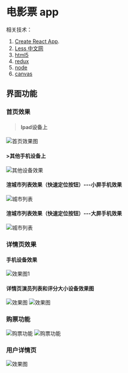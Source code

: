 
# 电影票 app

相关技术：
1. [Create React App](https://github.com/facebookincubator/create-react-app).
2. [Less 中文网](http://lesscss.cn/)
3. [html5](http://www.w3school.com.cn/html5/index.asp)
4. [redux](http://www.redux.org.cn/)
5. [node](http://nodejs.cn/api/)
6. [canvas](http://www.w3school.com.cn/html5/html5_canvas.asp)
## 界面功能
### 首页效果
>#### Ipad设备上
![首页效果图](https://github.com/widewaystudio/Cinema--ticket/blob/master/R-img/shouyeipad.jpg)
#### >其他手机设备上
![其他设备效果](https://github.com/widewaystudio/Cinema--ticket/blob/master/R-img/shouye.jpg)
#### 渲城市列表效果（快速定位按钮）---小屏手机效果
![城市列表](https://github.com/widewaystudio/Cinema--ticket/blob/master/R-img/shouye-iphone5.jpg)
#### 渲城市列表效果（快速定位按钮）---大屏手机效果
![城市列表](https://github.com/widewaystudio/Cinema--ticket/blob/master/R-img/shouye-iphone6plus.jpg)
### 详情页效果
#### 手机设备效果
![效果图1](https://github.com/widewaystudio/Cinema--ticket/blob/master/R-img/xiangqingye-iphone5.jpg)
#### 详情页演员列表和评分大小设备效果图
![效果图](https://github.com/widewaystudio/Cinema--ticket/blob/master/R-img/pingfen-iphone.jpg)
![效果图](https://github.com/widewaystudio/Cinema--ticket/blob/master/R-img/pingfen-iphone6plugs.jpg)
### 购票功能
![购票功能](https://github.com/widewaystudio/Cinema--ticket/blob/master/R-img/goupiao-iphone6.jpg)
![购票功能](https://github.com/widewaystudio/Cinema--ticket/blob/master/R-img/goupiaohou-iphone6plus.jpg)

### 用户详情页
![效果图](https://github.com/widewaystudio/Cinema--ticket/blob/master/R-img/user.jpg)
